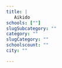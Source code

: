 ```yaml
---
title: |
   Aikido
schools: [""]
slugSubcategory: ""
category: ""
slugCategory: ""
schoolscount: ""
city: ""

---
```


